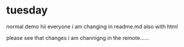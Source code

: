 # tuesday
normal demo
hii everyone
 i am changing in readme.md also with html

 please see that changes
  i am channigng in the remote......

 
